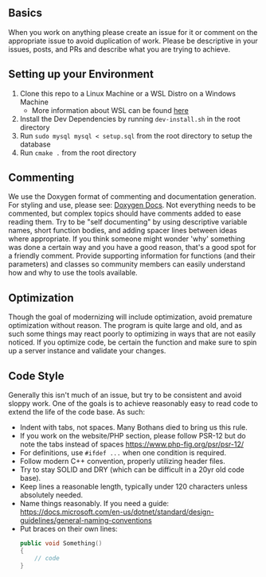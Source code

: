 ## Basics
When you work on anything please create an issue for it or comment on the appropriate issue to avoid duplication of work. 
Please be descriptive in your issues, posts, and PRs and describe what you are trying to achieve.

## Setting up your Environment

1. Clone this repo to a Linux Machine or a WSL Distro on a Windows Machine
	- More information about WSL can be found [here](https://code.visualstudio.com/docs/remote/wsl)
2. Install the Dev Dependencies by running `dev-install.sh` in the root directory
3. Run `sudo mysql mysql < setup.sql` from the root directory to setup the database
4. Run `cmake .` from the root directory

## Commenting
We use the Doxygen format of commenting and documentation generation. For styling and use, please see: [Doxygen Docs](https://www.doxygen.nl/manual/docblocks.html). Not everything needs to be commented, but complex topics should have comments added to ease reading them. Try to be "self documenting" by using descriptive variable names, short function bodies, and adding spacer lines between ideas where appropriate. If you think someone might wonder 'why' something was done a certain way and you have a good reason, that's a good spot for  a friendly comment. Provide supporting information for functions (and their parameters) and classes so community members can easily understand how and why to use the tools available.

## Optimization
Though the goal of modernizing will include optimization, avoid premature optimization without reason. The program is quite large and old, and as such some things may react poorly to optimizing in ways that are not easily noticed. If you optimize code, be certain the function and make sure to spin up a server instance and validate your changes.

## Code Style
Generally this isn't much of an issue, but try to be consistent and avoid sloppy work. One of the goals is to achieve reasonably 
easy to read code to extend the life of the code base. As such:
* Indent with tabs, not spaces. Many Bothans died to bring us this rule.
* If you work on the website/PHP section, please follow PSR-12 but do note the tabs instead of spaces https://www.php-fig.org/psr/psr-12/
* For definitions, use `#ifdef ...` when one condition is required.
* Follow modern C++ convention, properly utilizing header files.
* Try to stay SOLID and DRY (which can be difficult in a 20yr old code base).
* Keep lines a reasonable length, typically under 120 characters unless absolutely needed. 
* Name things reasonably. If you need a guide: https://docs.microsoft.com/en-us/dotnet/standard/design-guidelines/general-naming-conventions
* Put braces on their own lines:
    ~~~~cpp
    public void Something()
    {
        // code
    }
    ~~~~
